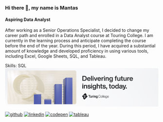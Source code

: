 ### Hi there 👋, my name is Mantas
#### Aspiring Data Analyst

After working as a Senior Operations Specialist, I decided to change my career path and enrolled in a Data Analyst course at Touring College. I am currently in the learning process and anticipate completing the course before the end of the year. During this period, I have acquired a substantial amount of knowledge and developed proficiency in using various tools, including Excel, Google Sheets, SQL, and Tableau.

Skills: SQL
![Aspiring Data Analyst](https://github.com/viliuma/viliuma/blob/main/Banner.png)


[<img src='https://cdn.jsdelivr.net/npm/simple-icons@3.0.1/icons/github.svg' alt='github' height='40'>](https://github.com/viliuma) [<img src='https://cdn.jsdelivr.net/npm/simple-icons@3.0.1/icons/linkedin.svg' alt='linkedin' height='40'>](https://www.linkedin.com/in/mantas-vilius-89690121a/)   [<img src='https://cdn.jsdelivr.net/npm/simple-icons@3.0.1/icons/codepen.svg' alt='codepen' height='40'>](https://codepen.io/Qorban)  [<img src='https://cdn.jsdelivr.net/npm/simple-icons@3.0.1/icons/tableau.svg' alt='tableau' height='40'>](https://public.tableau.com/app/profile/mantas.vilius)  

